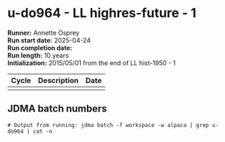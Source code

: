 # u-do964 - LL highres-future - 1

**Runner:** Annette Osprey  
**Run start date:** 2025-04-24  
**Run completion date:**   
**Run length:** 10 years  
**Initialization:** 2015/05/01 from the end of LL hist-1950 - 1


| Cycle | Description | Date |
| --- | --- | --- |
| | | |


## JDMA batch numbers
```
# Output from running: jdma batch -f workspace -w alpaca | grep u-do964 | cat -n
